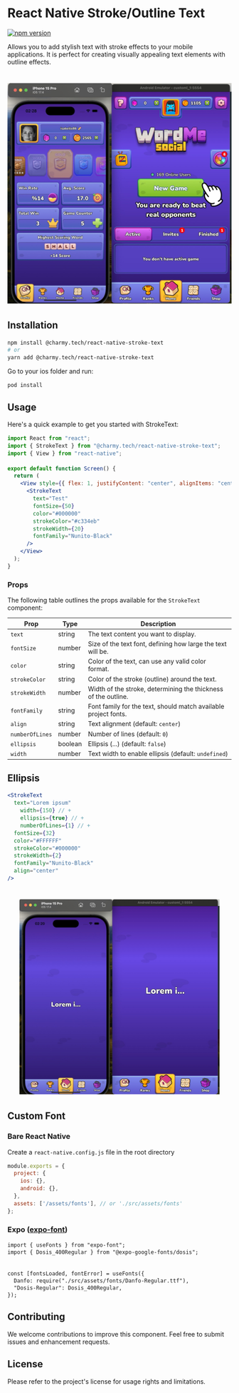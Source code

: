 # React Native Stroke/Outline Text

[![npm version](https://badge.fury.io/js/@charmy.tech%2Freact-native-stroke-text.svg)](https://badge.fury.io/js/@charmy.tech%2Freact-native-stroke-text)

Allows you to add stylish text with stroke effects to your mobile applications. It is perfect for creating visually
appealing text elements with outline effects.

<h1 align="center">
  <img width="550" src="docs/example.jpeg"/>
</h1>

## Installation

```bash
npm install @charmy.tech/react-native-stroke-text
# or
yarn add @charmy.tech/react-native-stroke-text
```

Go to your ios folder and run:

```
pod install
```

## Usage

Here's a quick example to get you started with StrokeText:

```jsx
import React from "react";
import { StrokeText } from "@charmy.tech/react-native-stroke-text";
import { View } from "react-native";

export default function Screen() {
  return (
    <View style={{ flex: 1, justifyContent: "center", alignItems: "center" }}>
      <StrokeText
        text="Test"
        fontSize={50}
        color="#000000"
        strokeColor="#c334eb"
        strokeWidth={20}
        fontFamily="Nunito-Black"
      />
    </View>
  );
}

```

### Props

The following table outlines the props available for the `StrokeText` component:

| Prop            | Type    | Description                                                     |
|-----------------|---------|-----------------------------------------------------------------|
| `text`          | string  | The text content you want to display.                           |
| `fontSize`      | number  | Size of the text font, defining how large the text will be.     |
| `color`         | string  | Color of the text, can use any valid color format.              |
| `strokeColor`   | string  | Color of the stroke (outline) around the text.                  |
| `strokeWidth`   | number  | Width of the stroke, determining the thickness of the outline.  |
| `fontFamily`    | string  | Font family for the text, should match available project fonts. |
| `align`         | string  | Text alignment (default: `center`)                              |
| `numberOfLines` | number  | Number of lines (default: `0`)                                  |
| `ellipsis`      | boolean | Ellipsis (...) (default: `false`)                               |
| `width`         | number  | Text width to enable ellipsis (default: `undefined`)            |

## Ellipsis

```jsx
<StrokeText
  text="Lorem ipsum"
    width={150} // +
    ellipsis={true} // +
    numberOfLines={1} // +
  fontSize={32}
  color="#FFFFFF"
  strokeColor="#000000"
  strokeWidth={2}
  fontFamily="Nunito-Black"
  align="center"
/>

```

<h1 align="center">
  <img width="450" src="docs/ellipsis.jpeg"/>
</h1>

## Custom Font

### Bare React Native

Create a `react-native.config.js` file in the root directory

```javascript
module.exports = {
  project: {
    ios: {},
    android: {},
  },
  assets: ['/assets/fonts'], // or './src/assets/fonts'
};
```

### Expo ([expo-font](https://docs.expo.dev/versions/latest/sdk/font/))

```tsx
import { useFonts } from "expo-font";
import { Dosis_400Regular } from "@expo-google-fonts/dosis";


const [fontsLoaded, fontError] = useFonts({
  Danfo: require("./src/assets/fonts/Danfo-Regular.ttf"),
  "Dosis-Regular": Dosis_400Regular,
});
```

## Contributing

We welcome contributions to improve this component. Feel free to submit issues and enhancement requests.

## License

Please refer to the project's license for usage rights and limitations.

